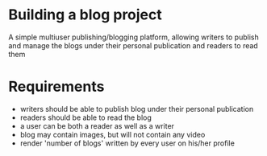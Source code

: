 # Building a blog project
A simple multiuser publishing/blogging platform, allowing writers to publish and manage the blogs under their personal publication and readers to read them

# Requirements
- writers should be able to publish blog under their personal publication
- readers should be able to read the blog
- a user can be both a reader as well as a writer
- blog may contain images, but will not contain any video
- render 'number of blogs' written by every user on his/her profile
